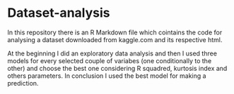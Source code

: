 # Dataset-analysis
In this repository there is an R Markdown file which cointains the code for analysing a dataset downloaded from kaggle.com and its respective html.

At the beginning I did an exploratory data analysis and then I used three models for every selected couple of variabes (one conditionally to the other) and choose the best one
considering R squadred, kurtosis index and others parameters.
In conclusion I used the best model for making a prediction.
